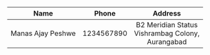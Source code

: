 Name|Phone|Address
:---:|:---:|:---:
Manas Ajay Peshwe|1234567890|B2 Meridian Status <br> Vishrambag Colony, <br>Aurangabad

